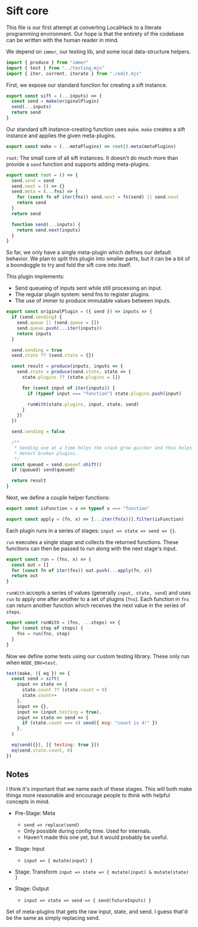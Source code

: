 # Sift core

This file is our first attempt at converting LocalHack to a literate programming
environment. Our hope is that the entirety of the codebase can be written with
the human reader in mind.

We depend on `immer`, our testing lib, and some local data-structure helpers.

```js
import { produce } from "immer"
import { test } from "../testing.mjs"
import { iter, current, iterate } from "./edit.mjs"
```

First, we expose our standard function for creating a sift instance.

```js
export const sift = (...inputs) => {
  const send = make(originalPlugin)
  send(...inputs)
  return send
}
```

Our standard sift instance-creating function uses `make`. `make` creates a sift
instance and applies the given meta-plugins.

```js
export const make = (...metaPlugins) => root().meta(metaPlugins)
```

`root`: The small core of all sift instances. It doesn't do much more than
provide a `send` function and supports adding meta-plugins.

```js
export const root = () => {
  send.send = send
  send.next = () => {}
  send.meta = (...fns) => {
    for (const fn of iter(fns)) send.next = fn(send) || send.next
    return send
  }
  return send

  function send(...inputs) {
    return send.next(inputs)
  }
}
```

So far, we only have a single meta-plugin which defines our default behavior. We
plan to split this plugin into smaller parts, but it can be a bit of a
boondoggle to try and fold the sift core into itself.

This plugin implements:

- Send queueing of inputs sent while still processing an input.
- The regular plugin system: send fns to register plugins.
- The use of immer to produce immutable values between inputs.

```js
export const originalPlugin = ({ send }) => inputs => {
  if (send.sending) {
    send.queue || (send.queue = [])
    send.queue.push(...iter(inputs))
    return inputs
  }

  send.sending = true
  send.state ?? (send.state = {})

  const result = produce(inputs, inputs => {
    send.state = produce(send.state, state => {
      state.plugins ?? (state.plugins = [])

      for (const input of iter(inputs)) {
        if (typeof input === "function") state.plugins.push(input)

        runWith(state.plugins, input, state, send)
      }
    })
  })

  send.sending = false

  /**
   * Sending one at a time helps the stack grow quicker and thus helps
   * detect broken plugins.
   */
  const queued = send.queue?.shift()
  if (queued) send(queued)

  return result
}
```

Next, we define a couple helper functions:

```js
export const isFunction = x => typeof x === "function"

export const apply = (fn, x) => [...iter(fn(x))].filter(isFunction)
```

Each plugin runs in a series of stages: `input => state => send => {}`.

`run` executes a single stage and collects the returned functions. These
functions can then be passed to run along with the next stage's input.

```js
export const run = (fns, x) => {
  const out = []
  for (const fn of iter(fns)) out.push(...apply(fn, x))
  return out
}
```

`runWith` accepts a series of values (generally `input, state, send`) and uses
`run` to apply one after another to a set of plugins (`fns`). Each function in
`fns` can return another function which receives the next value in the series of
`steps`.

```js
export const runWith = (fns, ...steps) => {
  for (const step of steps) {
    fns = run(fns, step)
  }
}
```

Now we define some tests using our custom testing library. These only run when
`NODE_ENV=test`.

```js
test(make, ({ eq }) => {
  const send = sift(
    input => state => {
      state.count ?? (state.count = 0)
      state.count++
    },
    input => {},
    input => (input.testing = true),
    input => state => send => {
      if (state.count === 4) send({ msg: "count is 4!" })
    },
  )

  eq(send({}), [{ testing: true }])
  eq(send.state.count, 6)
})
```

## Notes

I think it's important that we name each of these stages. This will both make
things more reasonable and encourage people to think with helpful concepts in
mind.

- Pre-Stage: Meta

  - `send => replace(send)`
  - Only possible during config time. Used for internals.
  - Haven't made this one yet, but it would probably be useful.

- Stage: Input

  - `input => { mutate(input) }`

- Stage: Transform `input => state => { mutate(input) & mutate(state) }`

- Stage: Output
  - `input => state => send => { send(futureInputs) }`

Set of meta-plugins that gets the raw input, state, and send. I guess that'd be
the same as simply replacing send.
